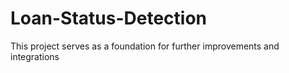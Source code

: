 # Loan-Status-Detection
This project serves as a foundation for further improvements and integrations
